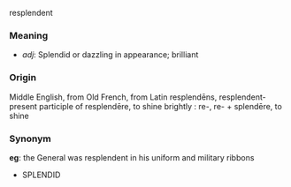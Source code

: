 resplendent
### Meaning
+ _adj_: Splendid or dazzling in appearance; brilliant

### Origin

Middle English, from Old French, from Latin resplendēns, resplendent- present participle of resplendēre, to shine brightly : re-, re- + splendēre, to shine

### Synonym

__eg__: the General was resplendent in his uniform and military ribbons

+ SPLENDID


